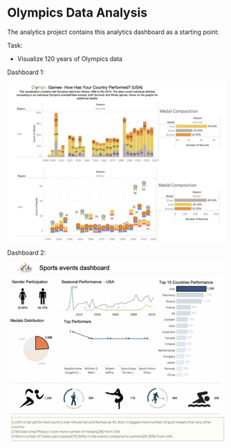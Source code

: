 # Olympics Data Analysis

The analytics project contains this analytics dashboard as a starting point:

Task:
* Visualize 120 years of Olympics data

Dashboard 1:

![Logo](https://github.com/JerylLee/120-years-of-Olympic-history-athletes-and-results/blob/main/Screen%20Shot%202022-11-11%20at%203.14.47%20PM.png?raw=true)

Dashboard 2:

![Logo](https://github.com/JerylLee/120-years-of-Olympic-history-athletes-and-results/blob/main/Screen%20Shot%202022-11-09%20at%202.58.15%20PM.png?raw=true)
